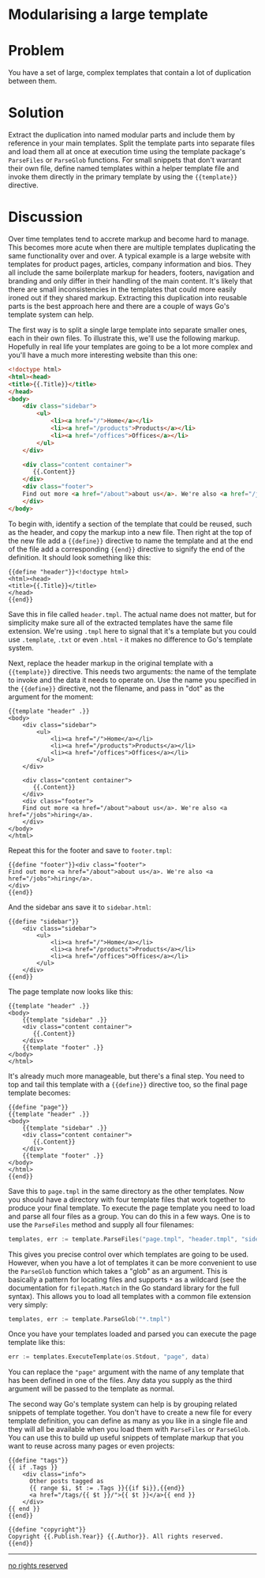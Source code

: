 # Modularising a large template

# Problem

You have a set of large, complex templates that contain a lot of duplication between them.

# Solution

Extract the duplication into named modular parts and include them by reference in your main templates. Split the template parts into separate files and load them all at once at execution time using the template package's `ParseFiles` or `ParseGlob` functions. For small snippets that don't warrant their own file, define named templates within a helper template file and invoke them directly in the primary template by using the `{{template}}` directive.

# Discussion

Over time templates tend to accrete markup and become hard to manage. This becomes more acute when there are multiple templates duplicating the same functionality over and over. A typical example is a large website with templates for product pages, articles, company information and bios. They all include the same boilerplate markup for headers, footers, navigation and branding and only differ in their handling of the main content. It's likely that there are small inconsistencies in the templates that could more easily ironed out if they shared markup. Extracting this duplication into reusable parts is the best approach here and there are a couple of ways Go's template system can help.

The first way is to split a single large template into separate smaller ones, each in their own files. To illustrate this, we'll use the following markup. Hopefully in real life your templates are going to be a lot more complex and you'll have a much more interesting website than this one:

```HTML
<!doctype html>
<html><head>
<title>{{.Title}}</title>
</head>
<body>
    <div class="sidebar">
        <ul>
            <li><a href="/">Home</a></li>
            <li><a href="/products">Products</a></li>
            <li><a href="/offices">Offices</a></li>
        </ul>
    </div>

    <div class="content container">
       {{.Content}}
    </div>
    <div class="footer">
    Find out more <a href="/about">about us</a>. We're also <a href="/jobs">hiring</a>.
    </div>
</body>
```

To begin with, identify a section of the template that could be reused, such as the header, and copy the markup into a new file. Then right at the top of the new file add a `{{define}}` directive to name the template and at the end of the file add a corresponding `{{end}}` directive to signify the end of the definition. It should look something like this:

```
{{define "header"}}<!doctype html>
<html><head>
<title>{{.Title}}</title>
</head>
{{end}}
```

Save this in file called `header.tmpl`. The actual name does not matter, but for simplicity make sure all of the extracted templates have the same file extension. We're using `.tmpl` here to signal that it's a template but you could use `.template`, `.txt` or even `.html` - it makes no difference to Go's template system.

Next, replace the header markup in the original template with a `{{template}}` directive. This needs two arguments: the name of the template to invoke and the data it needs to operate on. Use the name you specified in the `{{define}}` directive, not the filename, and pass in "dot" as the argument for the moment:

```
{{template "header" .}}
<body>
    <div class="sidebar">
        <ul>
            <li><a href="/">Home</a></li>
            <li><a href="/products">Products</a></li>
            <li><a href="/offices">Offices</a></li>
        </ul>
    </div>

    <div class="content container">
       {{.Content}}
    </div>
    <div class="footer">
    Find out more <a href="/about">about us</a>. We're also <a href="/jobs">hiring</a>.
    </div>
</body>
</html>
```

Repeat this for the footer and save to `footer.tmpl`:

```
{{define "footer"}}<div class="footer">
Find out more <a href="/about">about us</a>. We're also <a href="/jobs">hiring</a>.
</div>
{{end}}
```

And the sidebar ans save it to `sidebar.html`:

```
{{define "sidebar"}}
    <div class="sidebar">
        <ul>
            <li><a href="/">Home</a></li>
            <li><a href="/products">Products</a></li>
            <li><a href="/offices">Offices</a></li>
        </ul>
    </div>
{{end}}
```

The page template now looks like this:

```
{{template "header" .}}
<body>
    {{template "sidebar" .}}
    <div class="content container">
       {{.Content}}
    </div>
    {{template "footer" .}}
</body>
</html>
```

It's already much more manageable, but there's a final step. You need to top and tail this template with a `{{define}}` directive too, so the final page template becomes:

```
{{define "page"}}
{{template "header" .}}
<body>
    {{template "sidebar" .}}
    <div class="content container">
       {{.Content}}
    </div>
    {{template "footer" .}}
</body>
</html>
{{end}}
```
Save this to `page.tmpl` in the same directory as the other templates. Now you should have a directory with four template files that work together to produce your final template. To execute the page template you need to load and parse all four files as a group. You can do this in a few ways. One is to use the `ParseFiles` method and supply all four filenames:

```Go
templates, err := template.ParseFiles("page.tmpl", "header.tmpl", "sidebar.tmpl", "footer.tmpl")
```

This gives you precise control over which templates are going to be used. However, when you have a lot of templates it can be more convenient to use the `ParseGlob` function which takes a "glob" as an argument. This is basically a pattern for locating files and supports `*` as a wildcard (see the documentation for `filepath.Match` in the Go standard library for the full syntax). This allows you to load all templates with a common file extension very simply:

```Go
templates, err := template.ParseGlob("*.tmpl")
```

Once you have your templates loaded and parsed you can execute the page template like this:

```Go
err := templates.ExecuteTemplate(os.Stdout, "page", data)
```

You can replace the `"page"` argument with the name of any template that has been defined in one of the files. Any data you supply as the third argument will be passed to the template as normal.

The second way Go's template system can help is by grouping related snippets of template together. You don't have to create a new file for every template definition, you can define as many as you like in a single file and they will all be available when you load them with `ParseFiles` or `ParseGlob`. You can use this to build up useful snippets of template markup that you want to reuse across many pages or even projects:

```
{{define "tags"}}
{{ if .Tags }}
    <div class="info">
      Other posts tagged as
      {{ range $i, $t := .Tags }}{{if $i}},{{end}}
      <a href="/tags/{{ $t }}/">{{ $t }}</a>{{ end }}
    </div>
{{ end }}
{{end}}

{{define "copyright"}}
Copyright {{.Publish.Year}} {{.Author}}. All rights reserved.
{{end}}
```

----
[no rights reserved](http://creativecommons.org/publicdomain/zero/1.0/)

